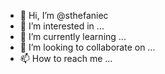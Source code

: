 - 👋 Hi, I’m @sthefaniec
- 👀 I’m interested in ...
- 🌱 I’m currently learning ...
- 💞️ I’m looking to collaborate on ...
- 📫 How to reach me ...

<!---
sthefaniec/sthefaniec is a ✨ special ✨ repository because its `README.md` (this file) appears on your GitHub profile.
You can click the Preview link to take a look at your changes.
--->
